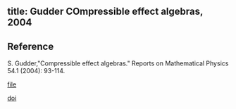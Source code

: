 title: Gudder COmpressible effect algebras, 2004 
---

## Reference

S. Gudder,"Compressible effect algebras." Reports on Mathematical Physics 54.1 (2004): 93-114.


[file](gudder2004compressible/file.pdf)

[doi](https://doi.org/10.1016/S0034-4877(04)80008-9)
